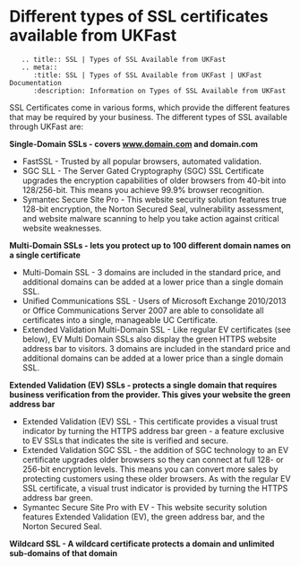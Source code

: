 # Different types of SSL certificates available from UKFast

```eval_rst
   .. title:: SSL | Types of SSL Available from UKFast
   .. meta::
      :title: SSL | Types of SSL Available from UKFast | UKFast Documentation
      :description: Information on Types of SSL Available from UKFast

```

SSL Certificates come in various forms, which provide the different features that may be required by your business. The different types of SSL available through UKFast are:

**Single-Domain SSLs - covers www.domain.com and domain.com**
- FastSSL - Trusted by all popular browsers, automated validation.
-  SGC SLL -  The Server Gated Cryptography (SGC) SSL Certificate upgrades the encryption capabilities of older browsers from 40-bit into 128/256-bit. This means you achieve 99.9% browser recognition.
 - Symantec Secure Site Pro - This website security solution features true 128-bit encryption, the Norton Secured Seal, vulnerability assessment, and website malware scanning to help you take action against critical website weaknesses.


**Multi-Domain SSLs - lets you protect up to 100 different domain names on a single certificate**
- Multi-Domain SSL -  3 domains are included in the standard price, and additional domains can be added at a lower price than a single domain SSL.
- Unified Communications SSL - Users of Microsoft Exchange 2010/2013 or Office Communications Server 2007 are able to consolidate all certificates into a single, manageable UC Certificate.
- Extended Validation Multi-Domain SSL -  Like regular EV certificates (see below), EV Multi Domain SSLs also display the green HTTPS website address bar to visitors. 3 domains are included in the standard price and additional domains can be added at a lower price than a single domain SSL.

**Extended Validation (EV) SSLs - protects a single domain that requires business verification from the provider. This gives your website the green address bar**
- Extended Validation (EV) SSL - This certificate provides a visual trust indicator by turning the HTTPS address bar green - a feature exclusive to EV SSLs that indicates the site is verified and secure.
- Extended Validation SGC SSL - the addition of SGC technology to an EV certificate upgrades older browsers so they can connect at full 128- or 256-bit encryption levels.  This means you can convert more sales by protecting customers using these older browsers. As with the regular EV SSL certificate, a visual trust indicator is provided by turning the HTTPS address bar green.
- Symantec Secure Site Pro with EV - This website security solution features Extended Validation (EV), the green address bar, and the Norton Secured Seal.

**Wildcard SSL - A wildcard certificate protects a domain and unlimited sub-domains of that domain**
